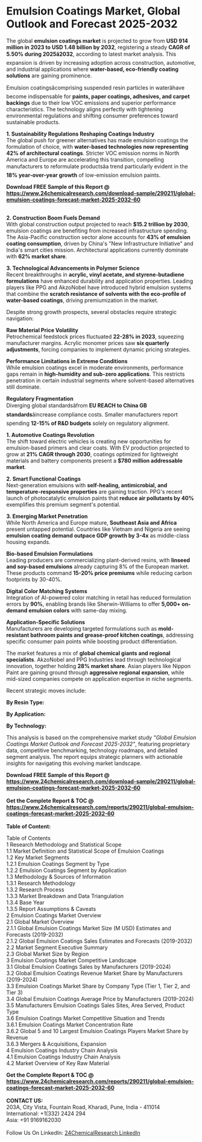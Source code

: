 <h1>Emulsion Coatings Market, Global Outlook and Forecast 2025-2032</h1><p>The global <strong>emulsion coatings market</strong> is projected to grow from <strong>USD 914 million in 2023 to USD 1.48 billion by 2032</strong>, registering a steady <strong>CAGR of 5.50% during 2025â2032</strong>, according to latest market analysis. This expansion is driven by increasing adoption across construction, automotive, and industrial applications where <strong>water-based, eco-friendly coating solutions</strong> are gaining prominence.</p><p>Emulsion coatingsâcomprising suspended resin particles in waterâhave become indispensable for <strong>paints, paper coatings, adhesives, and carpet backings</strong> due to their low VOC emissions and superior performance characteristics. The technology aligns perfectly with tightening environmental regulations and shifting consumer preferences toward sustainable products.</p><p><strong>1. Sustainability Regulations Reshaping Coatings Industry</strong><br>
The global push for greener alternatives has made emulsion coatings the formulation of choice, with <strong>water-based technologies now representing 42% of architectural coatings</strong>. Stricter VOC emission norms in North America and Europe are accelerating this transition, compelling manufacturers to reformulate productsâa trend particularly evident in the <strong>18% year-over-year growth</strong> of low-emission emulsion paints.</p><div><b>Download FREE Sample of this Report @ 
            <a href="https://www.24chemicalresearch.com/download-sample/290211/global-emulsion-coatings-forecast-market-2025-2032-60">
            https://www.24chemicalresearch.com/download-sample/290211/global-emulsion-coatings-forecast-market-2025-2032-60</a></b></div><br><p><strong>2. Construction Boom Fuels Demand</strong><br>
With global construction output projected to reach <strong>$15.2 trillion by 2030</strong>, emulsion coatings are benefiting from increased infrastructure spending. The Asia-Pacific construction sector alone accounts for <strong>43% of emulsion coating consumption</strong>, driven by China's "New Infrastructure Initiative" and India's smart cities mission. Architectural applications currently dominate with <strong>62% market share</strong>.</p><p><strong>3. Technological Advancements in Polymer Science</strong><br>
Recent breakthroughs in <strong>acrylic, vinyl acetate, and styrene-butadiene formulations</strong> have enhanced durability and application properties. Leading players like PPG and AkzoNobel have introduced hybrid emulsion systems that combine the <strong>scratch resistance of solvents with the eco-profile of water-based coatings</strong>, driving premiumization in the market.</p><p>Despite strong growth prospects, several obstacles require strategic navigation:</p><p><strong>Raw Material Price Volatility</strong><br>
Petrochemical feedstock prices fluctuated <strong>22-28% in 2023</strong>, squeezing manufacturer margins. Acrylic monomer prices saw <strong>six quarterly adjustments</strong>, forcing companies to implement dynamic pricing strategies.</p><p><strong>Performance Limitations in Extreme Conditions</strong><br>
While emulsion coatings excel in moderate environments, performance gaps remain in <strong>high-humidity and sub-zero applications</strong>. This restricts penetration in certain industrial segments where solvent-based alternatives still dominate.</p><p><strong>Regulatory Fragmentation</strong><br>
Diverging global standardsâfrom <strong>EU REACH to China GB standards</strong>âincrease compliance costs. Smaller manufacturers report spending <strong>12-15% of R&amp;D budgets</strong> solely on regulatory alignment.</p><p><strong>1. Automotive Coatings Revolution</strong><br>
The shift toward electric vehicles is creating new opportunities for emulsion-based primers and clear coats. With EV production projected to grow at <strong>21% CAGR through 2030</strong>, coatings optimized for lightweight materials and battery components present a <strong>$780 million addressable market</strong>.</p><p><strong>2. Smart Functional Coatings</strong><br>
Next-generation emulsions with <strong>self-healing, antimicrobial, and temperature-responsive properties</strong> are gaining traction. PPG's recent launch of photocatalytic emulsion paints that <strong>reduce air pollutants by 40%</strong> exemplifies this premium segment's potential.</p><p><strong>3. Emerging Market Penetration</strong><br>
While North America and Europe mature, <strong>Southeast Asia and Africa</strong> present untapped potential. Countries like Vietnam and Nigeria are seeing <strong>emulsion coating demand outpace GDP growth by 3-4x</strong> as middle-class housing expands.</p><p><strong>Bio-based Emulsion Formulations</strong><br>
Leading producers are commercializing plant-derived resins, with <strong>linseed and soy-based emulsions</strong> already capturing 8% of the European market. These products command <strong>15-20% price premiums</strong> while reducing carbon footprints by 30-40%.</p><p><strong>Digital Color Matching Systems</strong><br>
Integration of AI-powered color matching in retail has reduced formulation errors by <strong>90%</strong>, enabling brands like Sherwin-Williams to offer <strong>5,000+ on-demand emulsion colors</strong> with same-day mixing.</p><p><strong>Application-Specific Solutions</strong><br>
Manufacturers are developing targeted formulations such as <strong>mold-resistant bathroom paints and grease-proof kitchen coatings</strong>, addressing specific consumer pain points while boosting product differentiation.</p><p>The market features a mix of <strong>global chemical giants and regional specialists</strong>. AkzoNobel and PPG Industries lead through technological innovation, together holding <strong>28% market share</strong>. Asian players like Nippon Paint are gaining ground through <strong>aggressive regional expansion</strong>, while mid-sized companies compete on application expertise in niche segments.</p><p>Recent strategic moves include:</p><p><strong>By Resin Type:</strong></p><p><strong>By Application:</strong></p><p><strong>By Technology:</strong></p><p>This analysis is based on the comprehensive market study <em>"Global Emulsion Coatings Market Outlook and Forecast 2025-2032"</em>, featuring proprietary data, competitive benchmarking, technology roadmaps, and detailed segment analysis. The report equips strategic planners with actionable insights for navigating this evolving market landscape.</p><div><b>Download FREE Sample of this Report @ 
            <a href="https://www.24chemicalresearch.com/download-sample/290211/global-emulsion-coatings-forecast-market-2025-2032-60">
            https://www.24chemicalresearch.com/download-sample/290211/global-emulsion-coatings-forecast-market-2025-2032-60</a></b></div><br><div><b>Get the Complete Report & TOC @ 
            <a href="https://www.24chemicalresearch.com/reports/290211/global-emulsion-coatings-forecast-market-2025-2032-60">
            https://www.24chemicalresearch.com/reports/290211/global-emulsion-coatings-forecast-market-2025-2032-60</a></b></div><br>
            <b>Table of Content:</b><p>Table of Contents<br />
1 Research Methodology and Statistical Scope<br />
1.1 Market Definition and Statistical Scope of Emulsion Coatings<br />
1.2 Key Market Segments<br />
1.2.1 Emulsion Coatings Segment by Type<br />
1.2.2 Emulsion Coatings Segment by Application<br />
1.3 Methodology & Sources of Information<br />
1.3.1 Research Methodology<br />
1.3.2 Research Process<br />
1.3.3 Market Breakdown and Data Triangulation<br />
1.3.4 Base Year<br />
1.3.5 Report Assumptions & Caveats<br />
2 Emulsion Coatings Market Overview<br />
2.1 Global Market Overview<br />
2.1.1 Global Emulsion Coatings Market Size (M USD) Estimates and Forecasts (2019-2032)<br />
2.1.2 Global Emulsion Coatings Sales Estimates and Forecasts (2019-2032)<br />
2.2 Market Segment Executive Summary<br />
2.3 Global Market Size by Region<br />
3 Emulsion Coatings Market Competitive Landscape<br />
3.1 Global Emulsion Coatings Sales by Manufacturers (2019-2024)<br />
3.2 Global Emulsion Coatings Revenue Market Share by Manufacturers (2019-2024)<br />
3.3 Emulsion Coatings Market Share by Company Type (Tier 1, Tier 2, and Tier 3)<br />
3.4 Global Emulsion Coatings Average Price by Manufacturers (2019-2024)<br />
3.5 Manufacturers Emulsion Coatings Sales Sites, Area Served, Product Type<br />
3.6 Emulsion Coatings Market Competitive Situation and Trends<br />
3.6.1 Emulsion Coatings Market Concentration Rate<br />
3.6.2 Global 5 and 10 Largest Emulsion Coatings Players Market Share by Revenue<br />
3.6.3 Mergers & Acquisitions, Expansion<br />
4 Emulsion Coatings Industry Chain Analysis<br />
4.1 Emulsion Coatings Industry Chain Analysis<br />
4.2 Market Overview of Key Raw Material</p><div><b>Get the Complete Report & TOC @ 
            <a href="https://www.24chemicalresearch.com/reports/290211/global-emulsion-coatings-forecast-market-2025-2032-60">
            https://www.24chemicalresearch.com/reports/290211/global-emulsion-coatings-forecast-market-2025-2032-60</a></b></div><br><b>CONTACT US:</b><br>
            203A, City Vista, Fountain Road, Kharadi, Pune, India - 411014<br>
            International: +1(332) 2424 294<br>
            Asia: +91 9169162030 <br><br>
            Follow Us On LinkedIn: <a href="https://www.linkedin.com/company/24chemicalresearch/">24ChemicalResearch LinkedIn</a>